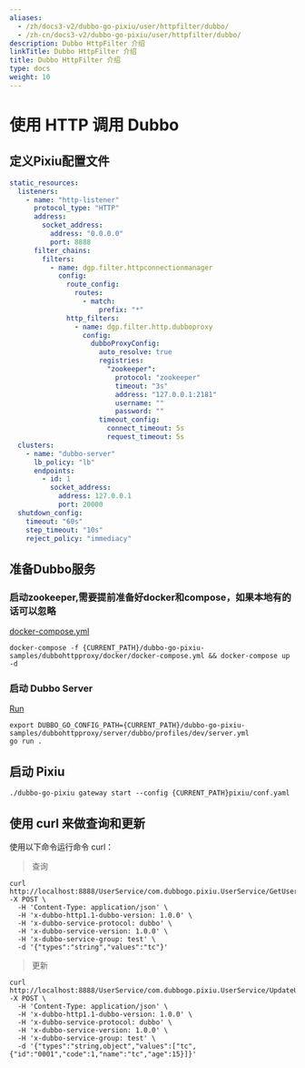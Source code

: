 ```yaml
---
aliases:
  - /zh/docs3-v2/dubbo-go-pixiu/user/httpfilter/dubbo/
  - /zh-cn/docs3-v2/dubbo-go-pixiu/user/httpfilter/dubbo/
description: Dubbo HttpFilter 介绍
linkTitle: Dubbo HttpFilter 介绍
title: Dubbo HttpFilter 介绍
type: docs
weight: 10
---
```


# 使用 HTTP 调用 Dubbo

## 定义Pixiu配置文件

```yaml
static_resources:
  listeners:
    - name: "http-listener"
      protocol_type: "HTTP"
      address:
        socket_address:
          address: "0.0.0.0"
          port: 8888
      filter_chains:
        filters:
          - name: dgp.filter.httpconnectionmanager
            config:
              route_config:
                routes:
                  - match:
                      prefix: "*"
              http_filters:
                - name: dgp.filter.http.dubboproxy
                  config:
                    dubboProxyConfig:
                      auto_resolve: true
                      registries:
                        "zookeeper":
                          protocol: "zookeeper"
                          timeout: "3s"
                          address: "127.0.0.1:2181"
                          username: ""
                          password: ""
                      timeout_config:
                        connect_timeout: 5s
                        request_timeout: 5s
  clusters:
    - name: "dubbo-server"
      lb_policy: "lb"
      endpoints:
        - id: 1
          socket_address:
            address: 127.0.0.1
            port: 20000
  shutdown_config:
    timeout: "60s"
    step_timeout: "10s"
    reject_policy: "immediacy"
```

## 准备Dubbo服务

### 启动zookeeper,需要提前准备好docker和compose，如果本地有的话可以忽略

[docker-compose.yml](https://github.com/apache/dubbo-go-pixiu-samples/tree/main/dubbohttpproxy/server/dubbo/app)

```shell
docker-compose -f {CURRENT_PATH}/dubbo-go-pixiu-samples/dubbohttpproxy/docker/docker-compose.yml && docker-compose up -d
```

### 启动 Dubbo Server

[Run](https://github.com/apache/dubbo-go-pixiu-samples/tree/main/dubbohttpproxy/server/dubbo/app)

```shell
export DUBBO_GO_CONFIG_PATH={CURRENT_PATH}/dubbo-go-pixiu-samples/dubbohttpproxy/server/dubbo/profiles/dev/server.yml
go run .
```

## 启动 Pixiu

```shell
./dubbo-go-pixiu gateway start --config {CURRENT_PATH}pixiu/conf.yaml
```

## 使用 curl 来做查询和更新

使用以下命令运行命令 curl：

> 查询

```shell
curl http://localhost:8888/UserService/com.dubbogo.pixiu.UserService/GetUserByName -X POST \
  -H 'Content-Type: application/json' \
  -H 'x-dubbo-http1.1-dubbo-version: 1.0.0' \
  -H 'x-dubbo-service-protocol: dubbo' \
  -H 'x-dubbo-service-version: 1.0.0' \
  -H 'x-dubbo-service-group: test' \
  -d '{"types":"string","values":"tc"}'
```

> 更新

```shell
curl http://localhost:8888/UserService/com.dubbogo.pixiu.UserService/UpdateUserByName -X POST \
  -H 'Content-Type: application/json' \
  -H 'x-dubbo-http1.1-dubbo-version: 1.0.0' \
  -H 'x-dubbo-service-protocol: dubbo' \
  -H 'x-dubbo-service-version: 1.0.0' \
  -H 'x-dubbo-service-group: test' \
  -d '{"types":"string,object","values":["tc",{"id":"0001","code":1,"name":"tc","age":15}]}'
```